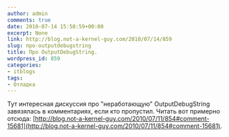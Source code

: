 ```yaml
---
author: admin
comments: true
date: 2010-07-14 15:58:59+00:00
excerpt: None
link: http://blog.not-a-kernel-guy.com/2010/07/14/859
slug: про-outputdebugstring
title: Про OutputDebugString.
wordpress_id: 859
categories:
- itblogs
tags:
- Отладка
---
```


Тут интересная дискуссия про "неработающую" OutputDebugString завязялась в комментариях, если кто пропустил. Читать вот примерно отсюда: [http://blog.not-a-kernel-guy.com/2010/07/11/854#comment-15681](http://blog.not-a-kernel-guy.com/2010/07/11/854#comment-15681).
